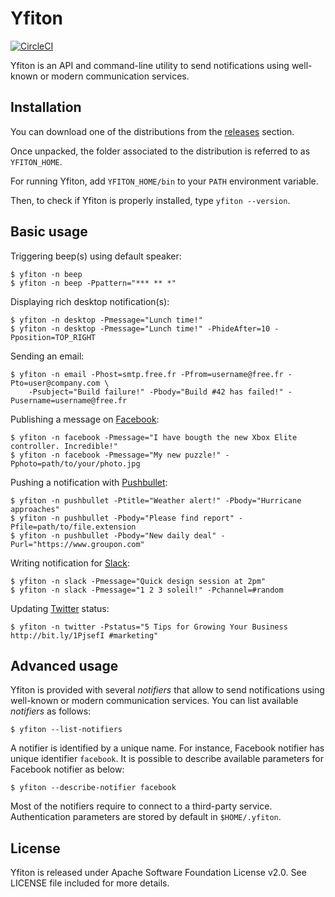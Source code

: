 # Yfiton

[![CircleCI](https://circleci.com/gh/yfiton/yfiton.svg?style=shield)](https://circleci.com/gh/yfiton/yfiton)

Yfiton is an API and command-line utility to send notifications using well-known or modern communication services.

## Installation

You can download one of the distributions from the [releases](https://github.com/yfiton/yfiton/releases/latest) section.

Once unpacked, the folder associated to the distribution is referred to as `YFITON_HOME`.

For running Yfiton, add `YFITON_HOME/bin` to your `PATH` environment variable.

Then, to check if Yfiton is properly installed, type `yfiton --version`.

## Basic usage

Triggering beep(s) using default speaker:
```
$ yfiton -n beep
$ yfiton -n beep -Ppattern="*** ** *"
```

Displaying rich desktop notification(s):
```
$ yfiton -n desktop -Pmessage="Lunch time!"
$ yfiton -n desktop -Pmessage="Lunch time!" -PhideAfter=10 -Pposition=TOP_RIGHT
```

Sending an email:
```
$ yfiton -n email -Phost=smtp.free.fr -Pfrom=username@free.fr -Pto=user@company.com \
    -Psubject="Build failure!" -Pbody="Build #42 has failed!" -Pusername=username@free.fr
```

Publishing a message on [Facebook](https://www.facebook.com):
```
$ yfiton -n facebook -Pmessage="I have bougth the new Xbox Elite controller. Incredible!"
$ yfiton -n facebook -Pmessage="My new puzzle!" -Pphoto=path/to/your/photo.jpg
```

Pushing a notification with [Pushbullet](https://www.pushbullet.com):
```
$ yfiton -n pushbullet -Ptitle="Weather alert!" -Pbody="Hurricane approaches"
$ yfiton -n pushbullet -Pbody="Please find report" -Pfile=path/to/file.extension
$ yfiton -n pushbullet -Pbody="New daily deal" -Purl="https://www.groupon.com"
```

Writing notification for [Slack](https://slack.com):
```
$ yfiton -n slack -Pmessage="Quick design session at 2pm"
$ yfiton -n slack -Pmessage="1 2 3 soleil!" -Pchannel=#random
```

Updating [Twitter](https://twitter.com) status:
```
$ yfiton -n twitter -Pstatus="5 Tips for Growing Your Business http://bit.ly/1PjsefI #marketing"
```
## Advanced usage

Yfiton is provided with several _notifiers_ that allow to send notifications using well-known or modern communication services. 
You can list available _notifiers_ as follows:

    $ yfiton --list-notifiers

A notifier is identified by a unique name. For instance, Facebook notifier has unique identifier `facebook`. It is possible to describe available parameters for Facebook notifier as below:

    $ yfiton --describe-notifier facebook

Most of the notifiers require to connect to a third-party service. Authentication parameters are stored by default in `$HOME/.yfiton`.

## License

Yfiton is released under Apache Software Foundation License v2.0. See LICENSE file included for more details.

